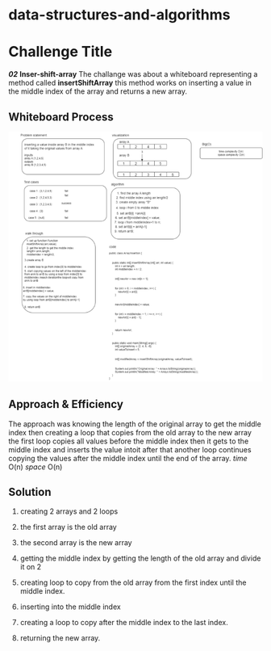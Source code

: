 

# data-structures-and-algorithms



# Challenge Title

***02*** **Inser-shift-array**
 The challange was about a whiteboard representing a method called **insertShiftArray** this method works on inserting a value in the middle index of the array and returns a new array.


## Whiteboard Process

![Alt text](abdchallenge02.drawio_720.png)


## Approach & Efficiency

The approach was knowing the length of the original array to get the middle index then creating a loop that copies from the old array to the new array the first loop copies all values before the middle index then it gets to the middle index and inserts the value intoit after that another loop continues copying the values after the middle index until the end of the array.
 *time* O(n)     *space* O(n)

 ## Solution 

 1. creating 2 arrays and 2 loops 
 2. the first array is the old array
 2. the second array is the new array 
3. getting the middle index by  getting the length of the old array and divide it on 2 

5. creating loop to copy from the old array from the first index until the middle index.

6. inserting into the middle index

7. creating a loop to copy after the middle index to the last index.

8. returning the new array. 


